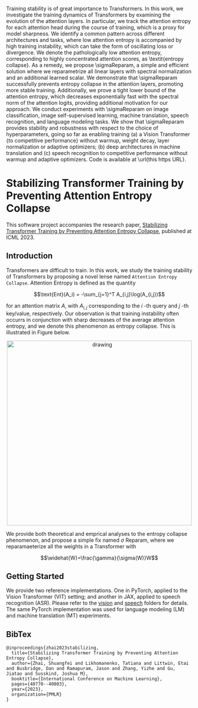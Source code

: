 Training stability is of great importance to Transformers. In this work, we investigate the training dynamics of Transformers by examining the evolution of the attention layers. In particular, we track the attention entropy for each attention head during the course of training, which is a proxy for model sharpness. We identify a common pattern across different architectures and tasks, where low attention entropy is accompanied by high training instability, which can take the form of oscillating loss or divergence. We denote the pathologically low attention entropy, corresponding to highly concentrated attention scores, as \textit{entropy collapse}. As a remedy, we propose \sigmaReparam, a simple and efficient solution where we reparametrize all linear layers with spectral normalization and an additional learned scalar. We demonstrate that \sigmaReparam successfully prevents entropy collapse in the attention layers, promoting more stable training. Additionally, we prove a tight lower bound of the attention entropy, which decreases exponentially fast with the spectral norm of the attention logits, providing additional motivation for our approach. We conduct experiments with \sigmaReparam on image classification, image self-supervised learning, machine translation, speech recognition, and language modeling tasks. We show that \sigmaReparam provides stability and robustness with respect to the choice of hyperparameters, going so far as enabling training (a) a Vision Transformer {to competitive performance} without warmup, weight decay, layer normalization or adaptive optimizers; (b) deep architectures in machine translation and (c) speech recognition to competitive performance without warmup and adaptive optimizers. Code is available at \url{this https URL}.

# Stabilizing Transformer Training by Preventing Attention Entropy Collapse

This software project accompanies the research paper, [Stabilizing Transformer Training by Preventing Attention Entropy Collapse](https://proceedings.mlr.press/v202/zhai23a/zhai23a.pdf), published at ICML 2023.

## Introduction
Transformers are difficult to train. In this work, we study the training stability of Transformers by proposing a novel lense named `Attention Entropy Collapse`. Attention Entropy is defined as the quantity 

$$\text{Ent}(A_i) = -\sum_{j=1}^T A_{i,j}\log(A_{i,j})$$

for an attention matrix $A$, with $A_{i,j}$ corresponding to the $i$ -th query and $j$ -th key/value, respectively. Our observation is that training instability often occurrs in conjunction with sharp decreases of the average attention entropy, and we denote this phenomenon as entropy collapse. This is illustrated in Figure below. 

<p align="center">
<img src="demo.png" alt="drawing" width="500"/>
</p>


We provide both theoretical and emprical analyses to the entropy collapse phenomenon, and propose a simple fix named $\sigma$ Reparam, where we reparamaeterize all the weights in a Transformer with 


$$\widehat{W}=\frac{\gamma}{\sigma(W)}W$$



## Getting Started 

We provide two reference implementations. One in PyTorch, applied to the Vision Transformer (VIT) setting; and another in JAX, applied to speech recognition (ASR). Please refer to the [vision](vision) and [speech](speech) folders for details. The same PyTorch implementation was used for language modeling (LM) and machine translation (MT) experiments.

## BibTex

```
@inproceedings{zhai2023stabilizing,
  title={Stabilizing Transformer Training by Preventing Attention Entropy Collapse},
  author={Zhai, Shuangfei and Likhomanenko, Tatiana and Littwin, Etai and Busbridge, Dan and Ramapuram, Jason and Zhang, Yizhe and Gu, Jiatao and Susskind, Joshua M},
  booktitle={International Conference on Machine Learning},
  pages={40770--40803},
  year={2023},
  organization={PMLR}
}
```
